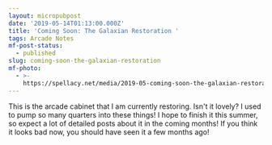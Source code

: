 ```yaml
---
layout: micropubpost
date: '2019-05-14T01:13:00.000Z'
title: 'Coming Soon: The Galaxian Restoration '
tags: Arcade Notes
mf-post-status:
  - published
slug: coming-soon-the-galaxian-restoration
mf-photo:
  - >-
    https://spellacy.net/media/2019-05-coming-soon-the-galaxian-restoration/1557796401236.jpg
---
```

This is the arcade cabinet that I am currently restoring. Isn&#39;t it lovely? I used to pump so many quarters into these things! I hope to finish it this summer, so expect a lot of detailed posts about it in the coming months! If you think it looks bad now, you should have seen it a few months ago! 
